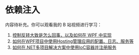 # 依赖注入

内容待补充。你可以观看我的 B 站视频进行学习：

1. [控制反转大致是怎么回事，以及如何在 WPF 中实现](https://www.bilibili.com/video/BV1KX4y1m7Su)
2. [如何在WPF项目中使用Hosting管理应用的配置、日志、服务等](https://www.bilibili.com/video/BV1Sx4y1b7xa)
3. [如何在.NET多项目解决方案中使用IoC容器并注册服务](https://www.bilibili.com/video/BV1Ab1iYfEbw)
